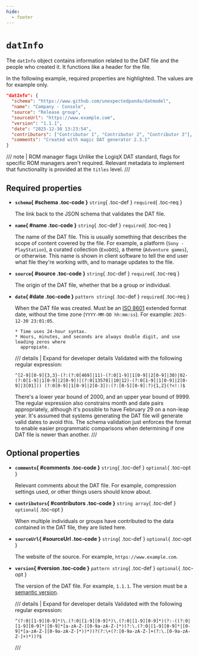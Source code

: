 ```yaml
---
hide:
  - footer
---
```


# `datInfo`

The `datInfo` object contains information related to the DAT file and the people who
created it. It functions like a header for the file.

In the following example, required properties are highlighted. The values are for example
only.

```  {.json .copy hl_lines="2 3 4 7"}
"datInfo": {
  "schema": "https://www.github.com/unexpectedpanda/datmodel",
  "name": "Company - Console",
  "source": "Release group",
  "sourceUrl": "https://www.example.com",
  "version": "1.1.1",
  "date": "2025-12-30 13:23:54",
  "contributors": ["Contributor 1", "Contributor 2", "Contributor 3"],
  "comments": "Created with magic DAT generator 2.3.1"
}
```

/// note | ROM manager flags
Unlike the LogiqX DAT standard, flags for specific ROM managers aren't required. Relevant
metadata to implement that functionality is provided at the `titles` level.
///

## Required properties

<div class="definition-list" markdown>

* **`schema`{ #schema .toc-code }** `string`{ .toc-def } `required`{ .toc-req }

    The link back to the JSON schema that validates the DAT file.

* **`name`{ #name .toc-code }** `string`{ .toc-def } `required`{ .toc-req }

    The name of the DAT file. This is usually something that describes the scope of
    content covered by the file. For example, a platform (`Sony - PlayStation`), a curated
    collection (`ExoDOS`), a theme (`Adventure games`), or otherwise. This name is shown
    in client software to tell the end user what file they're working with, and to manage
    updates to the file.

* **`source`{ #source .toc-code }** `string`{ .toc-def } `required`{ .toc-req }

    The origin of the DAT file, whether that be a group or individual.

* **`date`{ #date .toc-code }** `pattern string`{ .toc-def } `required`{ .toc-req }

    When the DAT file was created. Must be an
    [ISO 8601](https://en.wikipedia.org/wiki/ISO_8601) extended format date, without the
    time zone (`YYYY-MM-DD hh:mm:ss`). For example: `2025-12-30 23:01:05`.

      * Time uses 24-hour syntax.
      * Hours, minutes, and seconds are always double digit, and use leading zeros where
        appropiate.

    /// details | Expand for developer details
    Validated with the following regular expression:

    ``` {.text .copy}
    ^[2-9][0-9]{3,3}-(?:(?:0[469]|11)-(?:0[1-9]|1[0-9]|2[0-9]|30)|02-(?:0[1-9]|1[0-9]|2[0-9])|(?:0[13578]|10|12)-(?:0[1-9]|1[0-9]|2[0-9]|3[01])) (?:0[0-9]|1[0-9]|2[0-3]):(?:[0-5][0-9]:?){1,2}(?<!:)$
    ```

    There's a lower year bound of 2000, and an upper year bound of 9999. The regular
    expression also constrains month and date pairs appropriately, although it's possible
    to have February 29 on a non-leap year. It's assumed that systems generating the DAT
    file will generate valid dates to avoid this. The schema validation just enforces the
    format to enable easier programmatic comparisons when determining if one DAT file is
    newer than another.
    ///

</div>

## Optional properties

<div class="definition-list" markdown>

* **`comments`{ #comments .toc-code }** `string`{ .toc-def } `optional`{ .toc-opt }

    Relevant comments about the DAT file. For example, compression settings used, or other
    things users should know about.

* **`contributors`{ #contributors .toc-code }** `string array`{ .toc-def } `optional`{ .toc-opt }

  When multiple individuals or groups have contributed to the data contained in the DAT
  file, they are listed here.

* **`sourceUrl`{ #sourceUrl .toc-code }** `string`{ .toc-def } `optional`{ .toc-opt }

    The website of the source. For example, `https://www.example.com`.

* **`version`{ #version .toc-code }** `pattern string`{ .toc-def } `optional`{ .toc-opt }

    The version of the DAT file. For example, `1.1.1`. The version must be a
    [semantic version](https://semver.org/).

    /// details | Expand for developer details
    Validated with the following regular expression:

    ``` {.text .copy}
    ^(?:0|[1-9][0-9]*)\.(?:0|[1-9][0-9]*)\.(?:0|[1-9][0-9]*)(?:-((?:0|[1-9][0-9]*|[0-9]*[a-zA-Z-][0-9a-zA-Z-]*)(?:\.(?:0|[1-9][0-9]*|[0-9]*[a-zA-Z-][0-9a-zA-Z-]*))*))?(?:\+(?:[0-9a-zA-Z-]+(?:\.[0-9a-zA-Z-]+)*))?$
    ```
    ///

</div>